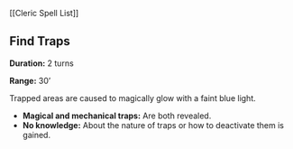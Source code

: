 [[Cleric Spell List]]

## Find Traps

**Duration:** 2 turns

**Range:** 30’

Trapped areas are caused to magically glow with a faint blue light.

- **Magical and mechanical traps:** Are both revealed.
- **No knowledge:** About the nature of traps or how to deactivate them is gained.